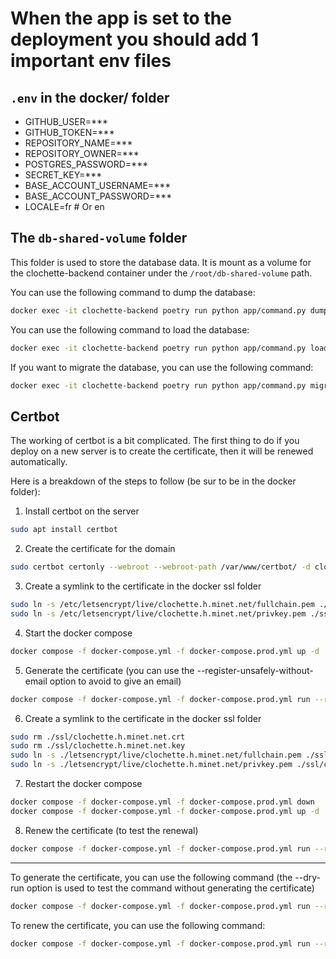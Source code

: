 # When the app is set to the deployment you should add 1 important env files

## `.env` in the docker/ folder

- GITHUB_USER=\*\*\*
- GITHUB_TOKEN=\*\*\*
- REPOSITORY_NAME=\*\*\*
- REPOSITORY_OWNER=\*\*\*
- POSTGRES_PASSWORD=\*\*\*
- SECRET_KEY=\*\*\*
- BASE_ACCOUNT_USERNAME=\*\*\*
- BASE_ACCOUNT_PASSWORD=\*\*\*
- LOCALE=fr # Or en

## The `db-shared-volume` folder

This folder is used to store the database data. It is mount as a volume for the clochette-backend container under the `/root/db-shared-volume` path.

You can use the following command to dump the database:

```bash
docker exec -it clochette-backend poetry run python app/command.py dump -o /root/db-shared-volume/dump.json
```

You can use the following command to load the database:

```bash
docker exec -it clochette-backend poetry run python app/command.py load -i /root/db-shared-volume/dump.json
```

If you want to migrate the database, you can use the following command:

```bash
docker exec -it clochette-backend poetry run python app/command.py migrate
```

## Certbot

The working of certbot is a bit complicated.
The first thing to do if you deploy on a new server is to create the certificate, then it will be renewed automatically.

Here is a breakdown of the steps to follow (be sur to be in the docker folder):

1. Install certbot on the server

```bash
sudo apt install certbot
```

2. Create the certificate for the domain

```bash
sudo certbot certonly --webroot --webroot-path /var/www/certbot/ -d clochette.h.minet.net
```

3. Create a symlink to the certificate in the docker ssl folder

```bash
sudo ln -s /etc/letsencrypt/live/clochette.h.minet.net/fullchain.pem ./ssl/clochette.h.minet.net.crt
sudo ln -s /etc/letsencrypt/live/clochette.h.minet.net/privkey.pem ./ssl/clochette.h.minet.net.key
```

4. Start the docker compose

```bash
docker compose -f docker-compose.yml -f docker-compose.prod.yml up -d
```

5. Generate the certificate (you can use the --register-unsafely-without-email option to avoid to give an email)

```bash
docker compose -f docker-compose.yml -f docker-compose.prod.yml run --rm certbot certonly --webroot --webroot-path /var/www/certbot/ -d clochette.h.minet.net --register-unsafely-without-email
```

6. Create a symlink to the certificate in the docker ssl folder

```bash
sudo rm ./ssl/clochette.h.minet.net.crt
sudo rm ./ssl/clochette.h.minet.net.key
sudo ln -s ./letsencrypt/live/clochette.h.minet.net/fullchain.pem ./ssl/clochette.h.minet.net.crt
sudo ln -s ./letsencrypt/live/clochette.h.minet.net/privkey.pem ./ssl/clochette.h.minet.net.key
```

7. Restart the docker compose

```bash
docker compose -f docker-compose.yml -f docker-compose.prod.yml down
docker compose -f docker-compose.yml -f docker-compose.prod.yml up -d
```

8. Renew the certificate (to test the renewal)

```bash
docker compose -f docker-compose.yml -f docker-compose.prod.yml run --rm certbot renew --dry-run
```

---

To generate the certificate, you can use the following command (the --dry-run option is used to test the command without generating the certificate)

```bash
docker compose -f docker-compose.yml -f docker-compose.prod.yml run --rm certbot certonly --webroot --webroot-path /var/www/certbot/ -d clochette.h.minet.net --dry-run
```

To renew the certificate, you can use the following command:

```bash
docker compose -f docker-compose.yml -f docker-compose.prod.yml run --rm certbot renew --dry-run
```
